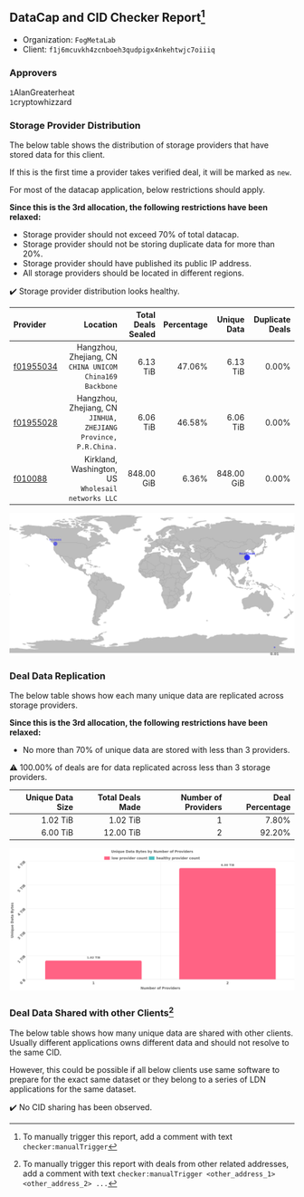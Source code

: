 ## DataCap and CID Checker Report[^1]
 - Organization: `FogMetaLab`
 - Client: `f1j6mcuvkh4zcnboeh3qudpigx4nkehtwjc7oiiiq`
### Approvers
`1`AlanGreaterheat<br/>`1`cryptowhizzard

### Storage Provider Distribution
The below table shows the distribution of storage providers that have stored data for this client.

If this is the first time a provider takes verified deal, it will be marked as `new`.

For most of the datacap application, below restrictions should apply.

**Since this is the 3rd allocation, the following restrictions have been relaxed:**
 - Storage provider should not exceed 70% of total datacap.
 - Storage provider should not be storing duplicate data for more than 20%.
 - Storage provider should have published its public IP address.
 - All storage providers should be located in different regions.

✔️ Storage provider distribution looks healthy.

| Provider                                              |                                                           Location | Total Deals Sealed | Percentage | Unique Data | Duplicate Deals |
| :---------------------------------------------------- | -----------------------------------------------------------------: | -----------------: | ---------: | ----------: | --------------: |
| [f01955034](https://filfox.info/en/address/f01955034) |        Hangzhou, Zhejiang, CN<br/>`CHINA UNICOM China169 Backbone` |           6.13 TiB |     47.06% |    6.13 TiB |           0.00% |
| [f01955028](https://filfox.info/en/address/f01955028) | Hangzhou, Zhejiang, CN<br/>`JINHUA, ZHEJIANG Province, P.R.China.` |           6.06 TiB |     46.58% |    6.06 TiB |           0.00% |
| [f010088](https://filfox.info/en/address/f010088)     |              Kirkland, Washington, US<br/>`Wholesail networks LLC` |         848.00 GiB |      6.36% |  848.00 GiB |           0.00% |

<img src="https://raw.githubusercontent.com/data-preservation-programs/filplus-checker-assets/main/filecoin-project/filecoin-plus-large-datasets/issues/1738/1697373517617.png"/>

### Deal Data Replication
The below table shows how each many unique data are replicated across storage providers.


**Since this is the 3rd allocation, the following restrictions have been relaxed:**
- No more than 70% of unique data are stored with less than 3 providers.

⚠️ 100.00% of deals are for data replicated across less than 3 storage providers.

| Unique Data Size | Total Deals Made | Number of Providers | Deal Percentage |
| ---------------: | ---------------: | ------------------: | --------------: |
|         1.02 TiB |         1.02 TiB |                   1 |           7.80% |
|         6.00 TiB |        12.00 TiB |                   2 |          92.20% |

<img src="https://raw.githubusercontent.com/data-preservation-programs/filplus-checker-assets/main/filecoin-project/filecoin-plus-large-datasets/issues/1738/1697373518432.png"/>

### Deal Data Shared with other Clients[^3]
The below table shows how many unique data are shared with other clients.
Usually different applications owns different data and should not resolve to the same CID.

However, this could be possible if all below clients use same software to prepare for the exact same dataset or they belong to a series of LDN applications for the same dataset.

✔️ No CID sharing has been observed.

[^1]: To manually trigger this report, add a comment with text `checker:manualTrigger`

[^2]: Deals from those addresses are combined into this report as they are specified with `checker:manualTrigger`

[^3]: To manually trigger this report with deals from other related addresses, add a comment with text `checker:manualTrigger <other_address_1> <other_address_2> ...`
